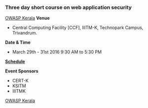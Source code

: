 ### **Three day short course on web application security**

[OWASP Kerala](https://www.owasp.org/index.php/Kerala) **Venue**

  - Central Computing Facility \[CCF\], IIITM-K, Technopark Campus,
    Trivandrum.

**Date & Time**

  - March 29th - 31st 2016 9:30 AM to 5:30 PM

**[Schedule](https://www.owasp.org/index.php/File:Kerala_short_course_iiitmk_schedule.pdf)**

**Event Sponsors**

  - CERT-K
  - KSITM
  - IIITMK

[OWASP Kerala](https://www.owasp.org/index.php/Kerala)